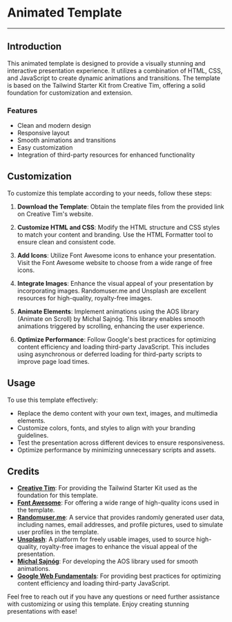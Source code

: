 # Animated Template

---

## Introduction

This animated template is designed to provide a visually stunning and interactive presentation experience. It utilizes a combination of HTML, CSS, and JavaScript to create dynamic animations and transitions. The template is based on the Tailwind Starter Kit from Creative Tim, offering a solid foundation for customization and extension.

### Features

- Clean and modern design
- Responsive layout
- Smooth animations and transitions
- Easy customization
- Integration of third-party resources for enhanced functionality

## Customization

To customize this template according to your needs, follow these steps:

1. **Download the Template**: Obtain the template files from the provided link on Creative Tim's website.

2. **Customize HTML and CSS**: Modify the HTML structure and CSS styles to match your content and branding. Use the HTML Formatter tool to ensure clean and consistent code.

3. **Add Icons**: Utilize Font Awesome icons to enhance your presentation. Visit the Font Awesome website to choose from a wide range of free icons. 

4. **Integrate Images**: Enhance the visual appeal of your presentation by incorporating images. Randomuser.me and Unsplash are excellent resources for high-quality, royalty-free images.

5. **Animate Elements**: Implement animations using the AOS library (Animate on Scroll) by Michal Sajnóg. This library enables smooth animations triggered by scrolling, enhancing the user experience.

6. **Optimize Performance**: Follow Google's best practices for optimizing content efficiency and loading third-party JavaScript. This includes using asynchronous or deferred loading for third-party scripts to improve page load times.

## Usage

To use this template effectively:

- Replace the demo content with your own text, images, and multimedia elements.
- Customize colors, fonts, and styles to align with your branding guidelines.
- Test the presentation across different devices to ensure responsiveness.
- Optimize performance by minimizing unnecessary scripts and assets.

## Credits

- **[Creative Tim](https://www.creative-tim.com/learning-lab/tailwind-starter-kit/presentation)**: For providing the Tailwind Starter Kit used as the foundation for this template.
- **[Font Awesome](https://fontawesome.com/icons?d=gallery&q=close&m=free)**: For offering a wide range of high-quality icons used in the template.
- **[Randomuser.me](https://randomuser.me/)**: A service that provides randomly generated user data, including names, email addresses, and profile pictures, used to simulate user profiles in the template.
- **[Unsplash](https://unsplash.com/)**: A platform for freely usable images, used to source high-quality, royalty-free images to enhance the visual appeal of the presentation.
- **[Michal Sajnóg](https://michalsnik.github.io/aos/)**: For developing the AOS library used for smooth animations.
- **[Google Web Fundamentals](https://developers.google.com/web/fundamentals/performance/optimizing-content-efficiency/loading-third-party-javascript)**: For providing best practices for optimizing content efficiency and loading third-party JavaScript.

Feel free to reach out if you have any questions or need further assistance with customizing or using this template. Enjoy creating stunning presentations with ease!
